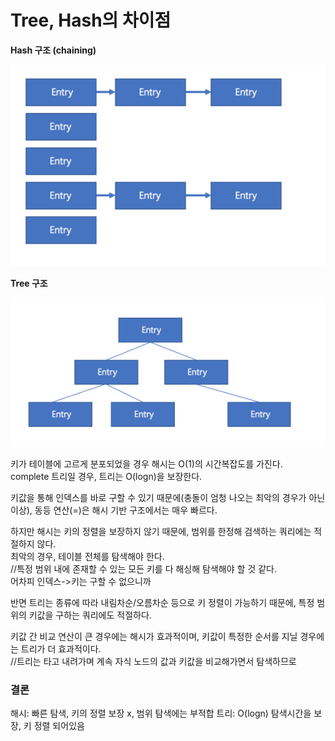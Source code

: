 # Tree, Hash의 차이점 

**Hash 구조 (chaining)**

![hash](hash-structure.png)

**Tree 구조**

![tree](tree-structure.png)

키가 테이블에 고르게 분포되었을 경우 해시는 O(1)의 시간복잡도를 가진다.<br>
complete 트리일 경우, 트리는 O(logn)을 보장한다.

키값을 통해 인덱스를 바로 구할 수 있기 때문에(충돌이 엄청 나오는 최악의 경우가 아닌 이상), 동등 연산(=)은 해시 기반 구조에서는 매우 빠르다. 

하지만 해시는 키의 정렬을 보장하지 않기 때문에, 범위를 한정해 검색하는 쿼리에는 적절하지 않다.<br>최악의 경우, 테이블 전체를 탐색해야 한다.<br>
//특정 범위 내에 존재할 수 있는 모든 키를 다 해싱해 탐색해야 할 것 같다.<br>어차피 인덱스->키는 구할 수 없으니까 

반면 트리는 종류에 따라 내림차순/오름차순 등으로 키 정렬이 가능하기 때문에, 특정 범위의 키값을 구하는 쿼리에도 적절하다.
 
키값 간 비교 연산이 큰 경우에는 해시가 효과적이며, 키값이 특정한 순서를 지닐 경우에는 트리가 더 효과적이다.<br>
//트리는 타고 내려가며 계속 자식 노드의 값과 키값을 비교해가면서 탐색하므로 

### 결론
해시: 빠른 탐색, 키의 정렬 보장 x, 범위 탐색에는 부적합
트리: O(logn) 탐색시간을 보장, 키 정렬 되어있음 